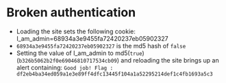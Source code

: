 # Broken authentication
* Loading the site sets the following cookie: I_am_admin=68934a3e9455fa72420237eb05902327
* `68934a3e9455fa72420237eb05902327` is the md5 hash of `false`
* Setting the value of I_am_admin to md5(`true`) (`b326b5062b2f0e69046810717534cb09`) and reloading the site brings up an alert containing:
`Good job! Flag : df2eb4ba34ed059a1e3e89ff4dfc13445f104a1a52295214def1c4fb1693a5c3`
